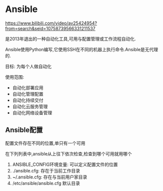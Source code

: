 # Ansible

https://www.bilibili.com/video/av25424954?from=search&seid=10758739566331211537

是2013年退出的一种自动化工具,可用与配置管理或工作流程自动化.

Ansible使用Python编写,它使用SSH在不同的机器上执行命令.Ansible是无代理的.

目标: 为每个人做自动化

使用范围:

* 自动化部署应用
* 自动化管理配置
* 自动化持续交付
* 自动化云服务管理
* 自动化网络设备管理



## Ansible配置

配置文件存在不同的位置,单只有一个可用

在下列列表中,ansible从上往下依次检查,检查到哪个可用就用哪个

1. ANSIBLE_CONFIG环境变量: 可以定义配置文件的位置
2. ./ansible.cfg: 存在于当前工作目录
3. ~/.ansible.cfg: 存在与当前用户家目录
4. /etc/ansible/ansible.cfg 默认目录

